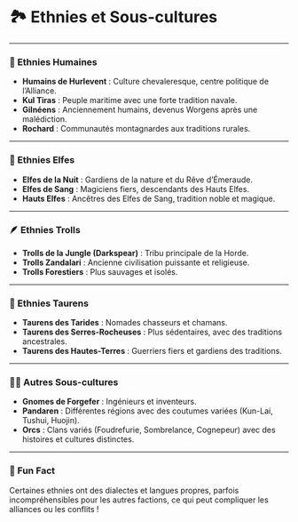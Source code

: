 # 🏞️ Ethnies et Sous-cultures

---

### 🏰 Ethnies Humaines

- **Humains de Hurlevent** : Culture chevaleresque, centre politique de l’Alliance.
- **Kul Tiras** : Peuple maritime avec une forte tradition navale.
- **Gilnéens** : Anciennement humains, devenus Worgens après une malédiction.
- **Rochard** : Communautés montagnardes aux traditions rurales.

---

### 🌲 Ethnies Elfes

- **Elfes de la Nuit** : Gardiens de la nature et du Rêve d’Émeraude.
- **Elfes de Sang** : Magiciens fiers, descendants des Hauts Elfes.
- **Hauts Elfes** : Ancêtres des Elfes de Sang, tradition noble et magique.

---

### 🪶 Ethnies Trolls

- **Trolls de la Jungle (Darkspear)** : Tribu principale de la Horde.
- **Trolls Zandalari** : Ancienne civilisation puissante et religieuse.
- **Trolls Forestiers** : Plus sauvages et isolés.

---

### 🐃 Ethnies Taurens

- **Taurens des Tarides** : Nomades chasseurs et chamans.
- **Taurens des Serres-Rocheuses** : Plus sédentaires, avec des traditions ancestrales.
- **Taurens des Hautes-Terres** : Guerriers fiers et gardiens des traditions.

---

### 🧝‍♂️ Autres Sous-cultures

- **Gnomes de Forgefer** : Ingénieurs et inventeurs.
- **Pandaren** : Différentes régions avec des coutumes variées (Kun-Lai, Tushui, Huojin).
- **Orcs** : Clans variés (Foudrefurie, Sombrelance, Cognepeur) avec des histoires et cultures distinctes.

---

### 🎉 Fun Fact

Certaines ethnies ont des dialectes et langues propres, parfois incompréhensibles pour les autres factions, ce qui peut compliquer les alliances ou les conflits !
